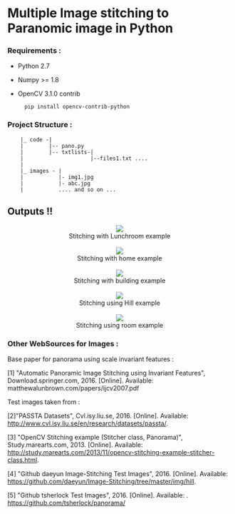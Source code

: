# Multiple Image stitching to Paranomic image in Python


### Requirements : 

- Python 2.7
- Numpy >= 1.8 
- OpenCV 3.1.0 contrib
	
		pip install opencv-contrib-python

### Project Structure : 
	
		|_ code -|
		|		 |-- pano.py
		|		 |-- txtlists-|
		|		 			  |--files1.txt .... 
		|	
		|_ images - |
		|			|- img1.jpg
		|			|- abc.jpg 
		|			.... and so on ... 



## Outputs !! 

<center>
<img src="lunchroom_ultimate.jpg" ><br>
<caption>Stitching with Lunchroom example</caption>
<br><br>
<img src="wd123.jpg" ><br>
<caption>Stitching with home example</caption>
<br><br>
<img src="test.jpg" ><br>
<caption>Stitching with building example</caption>
<br><br>
<img src="test12.jpg"><br>
<caption>Stitching using Hill example</caption>
<br><br>
<img src="test1.jpg" ><br>
<caption>Stitching using room example</caption>
<br>
</center>

### Other WebSources for Images : 
Base paper for panorama using scale invariant features :

[1] "Automatic Panoramic Image Stitching using Invariant Features", Download.springer.com, 2016. [Online]. Available: matthewalunbrown.com/papers/ijcv2007.pdf


Test images taken from :

[2]"PASSTA Datasets", Cvl.isy.liu.se, 2016. [Online]. Available: http://www.cvl.isy.liu.se/en/research/datasets/passta/.

[3] "OpenCV Stitching example (Stitcher class, Panorama)", Study.marearts.com, 2013. [Online]. Available: http://study.marearts.com/2013/11/opencv-stitching-example-stitcher-class.html.

[4] "Github daeyun Image-Stitching Test Images", 2016. [Online]. Available: https://github.com/daeyun/Image-Stitching/tree/master/img/hill. 

[5] "Github tsherlock Test Images", 2016. [Online]. Available: .  https://github.com/tsherlock/panorama/
